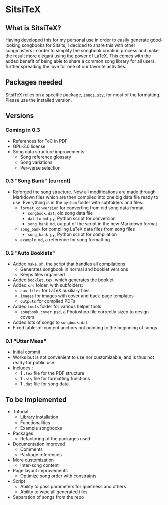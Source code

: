 # SitsiTeX
## What is SitsiTeX?
Having developed this for my personal use in order to easily generate good-looking songbooks for Sitsits, I decided to share this with other songmasters in order to simplify the songbook creation process and make the result more elegant using the power of LaTeX. This comes with the added benefit of being able to share a common song library for all users, further spreading the love for one of our favorite activities.

## Packages needed
SitsiTeX relies on a specific package, [`songs.sty`](http://songs.sourceforge.net/), for most of the formatting. Please use the installed version.

## Versions
### Coming in 0.3
* References for ToC in PDF
* GPL-3.0 license
* Song data structure improvements
  * Song reference glossary
  * Song variations
  * Per-verse selection

### 0.3 "Song Bank" (current)
* Reforged the song structure. Now all modifications are made through Markdown files which are then compiled into one big data file ready to use. Everything is in the `python` folder with subfolders and files:
  * `format_conversion` for converting from old song data format
    * `songbook.dat`, old song data file
    * `dat-to-md.py`, Python script for conversion
    * `song_bank.md`, output of the script in the new Markdown format
  * `song_bank` for compiling LaTeX data files from song files
    * `song_bank.py`, Python script for compilation
  * `example.md`, a reference for song formatting

### 0.2 "Auto Booklets"
* Added `make.sh`, the script that handles all compilations
  * Generates songbook in normal and booklet versions
  * Keeps files organised
* Added `booklet.tex`, which generates the booklet
* Added `src` folder, with subfolders:
  * `aux_files` for LaTeX auxiliary files
  * `images` for images with cover and back-page templates
  * `outputs` for compiled PDFs
* Added `tools` folder for various helper tools
  * `songbook_cover.psd`, a Photoshop file correctly sized to design covers
* Added lots of songs to `songbook.dat`
* Fixed table-of-content anchors not pointing to the beginning of songs

### 0.1 "Utter Mess"
* Initial commit
* Works but is not convenient to use nor customizable, and is thus not ready for public use. 
* Includes :
  * 1 `.tex` file for the PDF structure
  * 1 `.sty` file for formatting functions
  * 1 `.dat` file for song data
  
## To be implemented
* Tutorial
  * Library installation
  * Functionalities
  * Example songbooks
* Packages
  * Refactoring of the packages used
* Documentation improved
  * Comments
  * Package references
* More customization
  * Inter-song content
* Page layout improvements
  * Optimize song order with constraints
* Script
  * Ability to pass parameters for quietness and others
  * Ability to wipe all generated files
* Separation of songs from the repo
